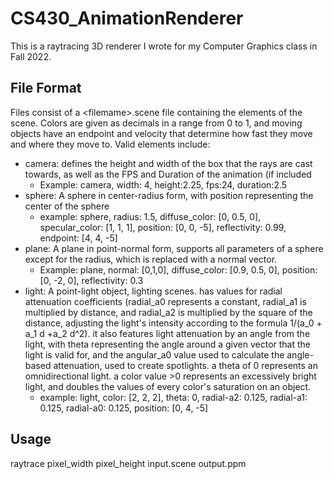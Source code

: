 # CS430_AnimationRenderer
This is a raytracing 3D renderer I wrote for my Computer Graphics class in Fall 2022.
## File Format
Files consist of a \<filemame\>.scene file containing the elements of the scene. Colors are given as decimals in a range from 0 to 1, and moving objects have an endpoint and velocity that determine how fast they move and where they move to.
Valid elements include:
  - camera: defines the height and width of the box that the rays are cast towards, as well as the FPS and Duration of the animation (if included
    - Example: camera, width: 4, height:2.25, fps:24, duration:2.5
  - sphere: A sphere in center-radius form, with position representing the center of the sphere
    - example: sphere, radius: 1.5, diffuse_color: [0, 0.5, 0], specular_color: [1, 1, 1], position: [0, 0, -5], reflectivity: 0.99, endpoint: [4, 4, -5]
  - plane: A plane in point-normal form, supports all parameters of a sphere except for the radius, which is replaced with a normal vector.
    - Example: plane, normal: [0,1,0], diffuse_color: [0.9, 0.5, 0], position: [0, -2, 0], reflectivity: 0.3
  - light: A point-light object, lighting scenes. has values for radial attenuation coefficients (radial_a0 represents a constant, radial_a1 is multiplied by distance, and radial_a2 is multiplied by the square of the distance, adjusting the light's intensity according to the formula 1/(a_0 + a_1 d +a_2 d^2). it also features light attenuation by an angle from the light, with theta representing the angle around a given vector that the light is valid for, and the angular_a0 value used to calculate the angle-based attenuation, used to create spotlights. a theta of 0 represents an omnidirectional light. a color value >0 represents an excessively bright light, and doubles the values of every color's saturation on an object.
    - example: light, color: [2, 2, 2], theta: 0, radial-a2: 0.125, radial-a1: 0.125, radial-a0: 0.125, position: [0, 4, -5]

## Usage
raytrace pixel_width pixel_height input.scene output.ppm
